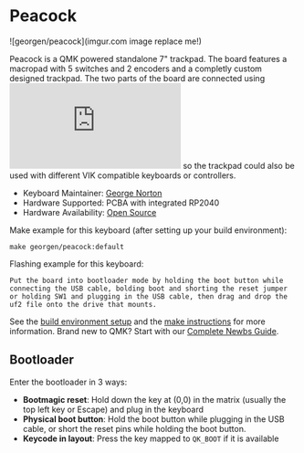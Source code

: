 # Peacock

![georgen/peacock](imgur.com image replace me!)

Peacock is a QMK powered standalone 7" trackpad. The board features a macropad with 5 switches and 2 encoders and a completly custom designed trackpad. The two parts of the board are connected using ![a VIK interface](https://github.com/sadekbaroudi/vik/blob/master/README.md) so the trackpad could also be used with different VIK compatible keyboards or controllers.

* Keyboard Maintainer: [George Norton](https://github.com/george-norton)
* Hardware Supported: PCBA with integrated RP2040
* Hardware Availability: [Open Source](https://github.com/george-norton/peacock)

Make example for this keyboard (after setting up your build environment):

    make georgen/peacock:default

Flashing example for this keyboard:

    Put the board into bootloader mode by holding the boot button while connecting the USB cable, bolding boot and shorting the reset jumper or holding SW1 and plugging in the USB cable, then drag and drop the uf2 file onto the drive that mounts.

See the [build environment setup](https://docs.qmk.fm/#/getting_started_build_tools) and the [make instructions](https://docs.qmk.fm/#/getting_started_make_guide) for more information. Brand new to QMK? Start with our [Complete Newbs Guide](https://docs.qmk.fm/#/newbs).

## Bootloader

Enter the bootloader in 3 ways:

* **Bootmagic reset**: Hold down the key at (0,0) in the matrix (usually the top left key or Escape) and plug in the keyboard
* **Physical boot button**: Hold the boot button while plugging in the USB cable, or short the reset pins while holding the boot button.
* **Keycode in layout**: Press the key mapped to `QK_BOOT` if it is available
